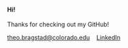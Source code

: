  #### **Hi!**  
Thanks for checking out my GitHub!
 
theo.bragstad@colorado.edu &nbsp;&nbsp; [LinkedIn](https://www.linkedin.com/in/theobragstad)
